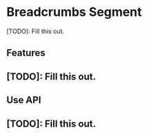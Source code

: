 Breadcrumbs Segment
=======================

[TODO]: Fill this out.

Features
-------------
[TODO]: Fill this out.
- 

Use API
-------------
[TODO]: Fill this out.
- 